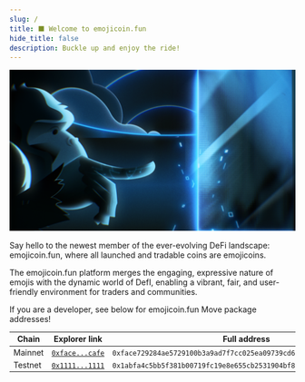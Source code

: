 ```yaml
---
slug: /
title: ⬛ Welcome to emojicoin.fun
hide_title: false
description: Buckle up and enjoy the ride!
---
```


![about](./about.png "about")

Say hello to the newest member of the ever-evolving DeFi landscape:
emojicoin.fun, where all launched and tradable coins are emojicoins.

The emojicoin.fun platform merges the engaging, expressive nature of emojis
with the dynamic world of DefI, enabling a vibrant, fair, and user-friendly
environment for traders and communities.

If you are a developer, see below for emojicoin.fun Move package addresses!

<!-- markdownlint-disable MD013 -->

| Chain   | Explorer link     | Full address                                                         |
| ------- | ----------------- | -------------------------------------------------------------------- |
| Mainnet | [`0xface...cafe`] | `0xface729284ae5729100b3a9ad7f7cc025ea09739cd6e7252aff0beb53619cafe` |
| Testnet | [`0x1111...1111`] | `0x1abfa4c5bb5f381b00719fc19e8e655cb2531904bf8f59309efd18eb081373b4` |

<!-- markdownlint-enable MD013 -->

[`0x1111...1111`]: https://explorer.aptoslabs.com/account/0x1abfa4c5bb5f381b00719fc19e8e655cb2531904bf8f59309efd18eb081373b4?network=testnet
[`0xface...cafe`]: https://explorer.aptoslabs.com/account/0xface729284ae5729100b3a9ad7f7cc025ea09739cd6e7252aff0beb53619cafe?network=mainnet
